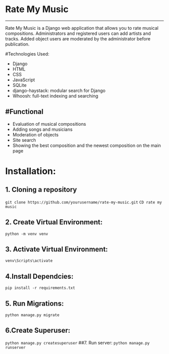 # Rate My Music
---
Rate My Music is a Django web application that allows you to rate musical compositions. Administrators and registered users can add artists and tracks. Added object users are moderated by the administrator before publication.

#Technologies Used:
- Django
- HTML
- CSS
- JavaScript
- SQLite
- django-haystack: modular search for Django
- Whoosh: full-text indexing and searching

#Functional
---
- Evaluation of musical compositions
- Adding songs and musicians
- Moderation of objects
- Site search 
- Showing the best composition and the newest composition on the main page

# Installation:
## 1. Cloning a repository

`git clone https://github.com/yourusername/rate-my-music.git`
`CD rate my music`
## 2. Create Virtual Environment:
`python -m venv venv`
## 3. Activate Virtual Environment:
`venv\Scripts\activate`
## 4.Install Dependcies:
`pip install -r requirements.txt`
## 5. Run Migrations:
`python manage.py migrate`
## 6.Create Superuser:
`python manage.py createsuperuser`
##7. Run server:
`python manage.py runserver`